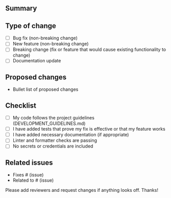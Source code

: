 <!-- Please fill out the following template when opening a PR -->

## Summary

<!-- Short description of the change and why it is needed -->

## Type of change

- [ ] Bug fix (non-breaking change)
- [ ] New feature (non-breaking change)
- [ ] Breaking change (fix or feature that would cause existing functionality to change)
- [ ] Documentation update

## Proposed changes

- Bullet list of proposed changes

## Checklist

- [ ] My code follows the project guidelines (DEVELOPMENT_GUIDELINES.md)
- [ ] I have added tests that prove my fix is effective or that my feature works
- [ ] I have added necessary documentation (if appropriate)
- [ ] Linter and formatter checks are passing
- [ ] No secrets or credentials are included

## Related issues

- Fixes # (issue)
- Related to # (issue)

Please add reviewers and request changes if anything looks off. Thanks!
